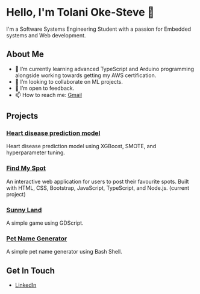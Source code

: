# Hello, I'm Tolani Oke-Steve 👋

I'm a Software Systems Engineering Student with a passion for Embedded systems and Web development.

## About Me
- 🌱 I’m currently learning advanced TypeScript and Arduino programming alongside working towards getting my AWS certification.
- 👯 I’m looking to collaborate on ML projects.
- 🤔 I’m open to feedback.
- 📫 How to reach me: [Gmail](...)

## Projects
### [Heart disease prediction model](https://github.com/TolaniOke-Steve/XGBoost-Heart-Disease-ML)
Heart disease prediction model using XGBoost, SMOTE, and hyperparameter tuning.

### [Find My Spot](https://github.com/TolaniOke-Steve/Find-my-spot)
An interactive web application for users to post their favourite spots. Built with HTML, CSS, Bootstrap, JavaScript, TypeScript, and Node.js. 
(current project)

### [Sunny Land](https://github.com/TolaniOke-Steve/Sunny-Land)
A simple game using GDScript.

### [Pet Name Generator](https://github.com/TolaniOke-Steve/Pet-name-Gen)
A simple pet name generator using Bash Shell.

## Get In Touch
- [LinkedIn](https://www.linkedin.com/in/tolani-oke-steve-bb6406295/)


